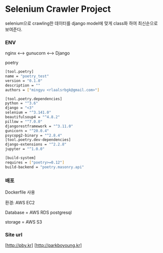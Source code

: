 # Selenium Crawler Project

selenium으로 crawling한 데이터를 django model에 맞게 class화 하여
최신순으로 보여준다.

### ENV

nginx <--> gunucorn <--> Django

poetry
```bash
[tool.poetry]
name = "poetry_test"
version = "0.1.0"
description = ""
authors = ["mingyu <rlaalsrbgk@gmail.com>"]

[tool.poetry.dependencies]
python = "^3.6"
django = "<3"
selenium = "^3.141.0"
beautifulsoup4 = "^4.8.2"
pillow = "^7.0.0"
djangorestframework = "^3.11.0"
gunicorn = "^20.0.4"
psycopg2-binary = "^2.8.4"
[tool.poetry.dev-dependencies]
django-extensions = "^2.2.8"
jupyter = "^1.0.0"

[build-system]
requires = ["poetry>=0.12"]
build-backend = "poetry.masonry.api"
```


### 배포
Dockerfile 사용

환경: AWS EC2

Database = AWS RDS postgresql

storage = AWS S3

### Site url
<!--### Site url-->
[http://pby.kr]
[http://parkboyoung.kr]
